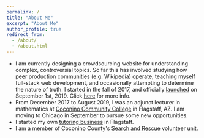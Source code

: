 ```yaml
---
permalink: /
title: "About Me"
excerpt: "About Me"
author_profile: true
redirect_from:
  - /about/
  - /about.html
---
```


* I am currently designing a crowdsourcing website for understanding complex, controversial topics.  So far this has involved studying how peer production communities (e.g. Wikipedia) operate, teaching myself full-stack web development, and occasionally attempting to determine the nature of truth.  I started in the fall of 2017, and officially [launched](https://www.idealogs.org) on September 1st, 2019.  Click [here](/portfolio/idealogs) for more info.
* From December 2017 to August 2019, I was an adjunct lecturer in mathematics at [Coconino Community College](https://www.coconino.edu) in Flagstaff, AZ. I am moving to Chicago in September to pursue some new opportunities.
* I started my own [tutoring business](http://www.flgmathtutor.net) in Flagstaff.
* I am a member of Coconino County's [Search and Rescue](http://coconinosar.org) volunteer unit.
